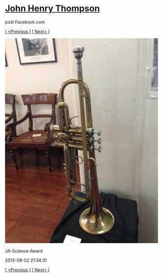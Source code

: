 # [John Henry Thompson](../README.md)
post Facebook.com

[[ <Previous ]](2013-09-02-20.md) [[ Next> ]](2013-09-02-22.md)

[![](../media/2013-09-02/JA-Science-Award-10.jpg)](../README.md)

JA-Science-Award

2013-09-02 21:34:31

[[ <Previous ]](2013-09-02-20.md) [[ Next> ]](2013-09-02-22.md)